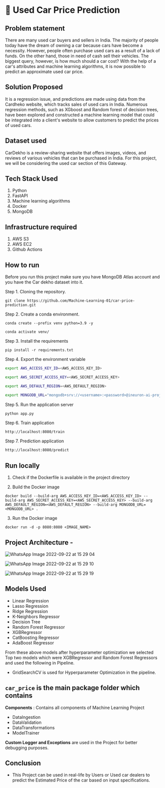 # 🚗 Used Car Price Prediction

## Problem statement
There are many used car buyers and sellers in India. The majority of people today have the dream of owning a car because cars have become a necessity. However, people often purchase used cars as a result of a lack of funds. On the other hand, those in need of cash sell their vehicles. The biggest query, however, is how much should a car cost? With the help of a car's attributes and machine learning algorithms, it is now possible to predict an approximate used car price.

## Solution Proposed
It is a regression issue, and predictions are made using data from the Cardheko website, which tracks sales of used cars in India. Numerous regression methods, such as XGboost and Random forest of decision trees, have been explored and constructed a machine learning model that could be integrated into a client's website to allow customers to predict the prices of used cars.

## Dataset used
CarDekho is a review-sharing website that offers images, videos, and reviews of various vehicles that can be purchased in India. For this project, we will be considering the used car section of this Gateway.

## Tech Stack Used
1. Python 
2. FastAPI 
3. Machine learning algorithms
4. Docker
5. MongoDB

## Infrastructure required
1. AWS S3
2. AWS EC2
3. Github Actions

## How to run
Before you run this project make sure you have MongoDB Atlas account and you have the Car dekho dataset into it.

Step 1. Cloning the repository.
```
git clone https://github.com/Machine-Learning-01/car-price-prediction.git
```
Step 2. Create a conda environment.
```
conda create --prefix venv python=3.9 -y
```
```
conda activate venv/
````
Step 3. Install the requirements 
```
pip install -r requirements.txt
```
Step 4. Export the environment variable
```bash
export AWS_ACCESS_KEY_ID=<AWS_ACCESS_KEY_ID>

export AWS_SECRET_ACCESS_KEY=<AWS_SECRET_ACCESS_KEY>

export AWS_DEFAULT_REGION=<AWS_DEFAULT_REGION>

export MONGODB_URL="mongodb+srv://<username>:<password>@ineuron-ai-projects.7eh1w4s.mongodb.net/?retryWrites=true&w=majority"

```
Step 5. Run the application server
```
python app.py
```
Step 6. Train application
```bash
http://localhost:8080/train
```
Step 7. Prediction application
```bash
http://localhost:8080/predict
```
## Run locally

1. Check if the Dockerfile is available in the project directory

2. Build the Docker image
```
docker build --build-arg AWS_ACCESS_KEY_ID=<AWS_ACCESS_KEY_ID> --build-arg AWS_SECRET_ACCESS_KEY=<AWS_SECRET_ACCESS_KEY> --build-arg AWS_DEFAULT_REGION=<AWS_DEFAULT_REGION> --build-arg MONGODB_URL=<MONGODB_URL> . 
```

3. Run the Docker image
```
docker run -d -p 8080:8080 <IMAGE_NAME>
```
## Project Architecture - 

![WhatsApp Image 2022-09-22 at 15 29 04](https://user-images.githubusercontent.com/71321529/192722300-b906b222-63f7-452b-8e30-e234405031f2.jpeg)


![WhatsApp Image 2022-09-22 at 15 29 10](https://user-images.githubusercontent.com/71321529/192721926-de265f9b-f301-4943-ac7d-948bff7be9a0.jpeg)

![WhatsApp Image 2022-09-22 at 15 29 19](https://user-images.githubusercontent.com/71321529/192722336-54016f79-89ef-4c8c-9d71-a6e91ebab03f.jpeg)


## Models Used
* Linear Regression
* Lasso Regression
* Ridge Regression
* K-Neighbors Regressor
* Decision Tree
* Random Forest Regressor
* XGBRegressor
* CatBoosting Regressor
* AdaBoost Regressor

From these above models after hyperparameter optimization we selected Top two models which were XGBRegressor and Random Forest Regressors and used the following in Pipeline.

* GridSearchCV is used for Hyperparameter Optimization in the pipeline.

## `car_price` is the main package folder which contains 


**Components** : Contains all components of Machine Learning Project
- DataIngestion
- DataValidation
- DataTransformations
- ModelTrainer

**Custom Logger and Exceptions** are used in the Project for better debugging purposes.

## Conclusion
- This Project can be used in real-life by Users or Used car dealers to predict the Estimated Price of the car based on input specifications.